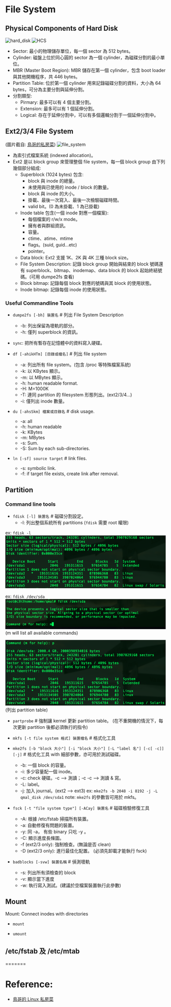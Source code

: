 # File System

## Physical Components of Hard Disk

![hard_disk](http://upload.wikimedia.org/wikipedia/commons/5/52/Hard_drive-en.svg)
![HCS](http://upload.wikimedia.org/wikipedia/commons/0/02/Cylinder_Head_Sector.svg)

- Sector: 最小的物理儲存單位，每一個 sector 為 512 bytes。
- Cylinder: 磁盤上位於同心圓的 sector 為一個 cylinder，為磁碟分割的最小單位。
- MBR (Master Boot Region): MBR 儲存在第一個 cylinder，包含 boot loader 與其他開機程序，共 446 bytes。
- Partition Table: 位於第一個 cylinder 用來記錄磁碟分割的資料，大小為 64 bytes，可分為主要分割與延伸分割。
- 分割類型:
  - Pirmary: 最多可以有 4 個主要分割。
  - Extension: 最多可以有 1 個延伸分割。
  - Logical: 存在于延伸分割中，可以有多個邏輯分割于一個延伸分割中。

## Ext2/3/4 File System

(圖片截自: <a href="http://linux.vbird.org/linux_basic/0230filesystem.php#harddisk-inode">鳥哥的私房菜</a>)
![file_system](http://linux.vbird.org/linux_basic/0230filesystem/ext2_filesystem.jpg)
- 為索引式檔案系統 (indexed allocation)。
- Ext2 是以 block group 來管理整個 file system，每一個 block group 由下列幾個部分組成:
  - Superblock (1024 bytes) 包含:
	- block 與 inode 的總量。
  	- 未使用與已使用的 inode / block 的數量。
  	- block 與 inode 的大小。
  	- 掛載、最後一次寫入、最後一次檢驗磁碟時間。
  	- valid bit。(0 為未掛載、1 為已掛載)
  - Inode table 包含(一個 inode 對應一個檔案):
  	- 每個檔案的 r/w/x mode。
  	- 擁有者與群組資訊。
  	- 容量。
  	- ctime、atime、mtime
  	- flags。(suid, guid...etc)
  	- pointer。
  - Data block: Ext2 支援 1K、2K 與 4K 三種 block size。
  - File System Description: 記錄 block group 開始與結束的 block 號碼還有 superblock、bitmap、inodemap、data block 的 block 起始終結號碼。(可用 dumpe2fs 查看)
  - Block bitmap: 記錄每個 block 對應的號碼與其 block 的使用狀態。
  - Inode bitmap: 記錄每個 inode 的使用狀態。

### Useful Commandline Tools

- `dumpe2fs [-bh] 裝置名`  \# 列出 File System Description
  - -b: 列出保留為壞軌的部分。
  - -h: 僅列 superblock 的資訊。

- `sync`: 把所有暫存在記憶體中的資料寫入硬碟。

- `df [-ahikHTm] [目錄或檔名]`  \# 列出 file system
  - -a: 列出所有 file system。(包含 /proc 等特殊檔案系統)
  - -k: 以 KBytes 顯示。
  - -m: 以 MBytes 顯示。
  - -h: human readable format.
  - -H: M=1000K
  - -T: 連同 partition 的 filesystem 形態列出。(ext2/3/4...)
  - -i: 僅列出 inode 數量。

- `du [-ahsSkm] 檔案或目錄名`  \# disk usage.
  - -a: all
  - -h: human readable
  - -k: KBytes
  - -m: MBytes
  - -s: Sum.
  - -S: Sum by each sub-directories.

- `ln [-sf] source target`  \# link files.
  - -s: symbolic link.
  - -f: if target file exists, create link after removal.

## Partition

### Command line tools

- `fdisk [-l] 裝置名` \# 磁碟分割設定。
  - -l: 列出整個系統所有 partitions
(`fdisk` 需要 root 權限)

ex: ``fdisk -l``
![fdisk_list](./img/fdisk_list.png)

ex: ``fdisk /dev/sda``
![fdisk_dev](./img/fdisk_dev.png)
(m will list all available commands)

![fdisk_part](./img/fdisk_parttable.png)
(列出 partition table)

- `partprobe` \# 強制讓 kernel 更新 partition table。
(在不重開機的情況下，每次更新 partition 後都必須執行的指令)

- `mkfs [-t file system 格式] 裝置檔名` \# 格式化工具

- `mke2fs [-b "block 大小"] [-i "block 大小"] [-L "label 名"] [-c[ -c]] [-j]` \# 格式化工具 with 細部參數，亦可用於測試磁碟。
  - -b: 一個 block 的容量。
  - -i: 多少容量配一個 inode。
  - -c: check 硬碟。-c --> 測讀；-c -c --> 測讀 & 寫。
  - -L: label。
  - -j: 加入 journal。(ext2 --> ext3)
ex: ``mke2fs -b 2048 -i 8192 -j -L qmal_disk /dev/sda1``
note: ``mke2fs`` 的參數皆可用於 mkfs。

- `fsck [-t "file system type"] [-ACay] 裝置名` \# 磁碟檢驗修復工具
  - -A: 根據 /etc/fstab 掃描所有裝置。
  - -a: 自動修復有問題的裝置。
  - -y: 同 -a， 有些 binary 只吃 -y 。
  - -C: 顯示進度長條圖。
  - -f (ext2/3 only): 強制檢查。(無論是否 clean)
  - -D (ext2/3 only): 進行最佳化配置。
(必須先卸載才能執行 fsck)

- `badblocks [-svw] 裝置名稱` \# 偵測壞軌
  - -s: 列出所有須檢查的 block
  - -v: 顯示當下進度
  - -w: 執行寫入測試。(建議於空檔案裝置執行此參數)

## Mount

Mount: Connect inodes with directories

- `mount`

- `umount`

## /etc/fstab 及 /etc/mtab



=======

# Reference:

<ul>
  <li>
  	<a href="http://linux.vbird.org/">鳥哥的 Linux 私房菜</a>
  </li>
</ul>
